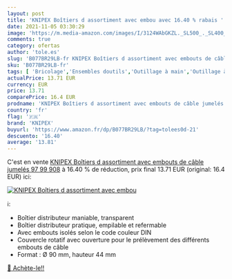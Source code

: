 ```yaml
---
layout: post
title: 'KNIPEX Boîtiers d assortiment avec embou avec 16.40 % rabais '
date: 2021-11-05 03:30:29
image: 'https://m.media-amazon.com/images/I/3124WAbGKZL._SL500_._SL400_.jpg'
comments: true
category: ofertas
author: 'tole.es'
slug: 'B077BR29LB-fr KNIPEX Boîtiers d assortiment avec embouts de câble...'
sku: 'B077BR29LB-fr'
tags: [ 'Bricolage','Ensembles doutils','Outillage à main','Outillage à main et électroportatif','knipex', ]
actualPrice: 13.71 EUR
currency: EUR
price: 13.71
comparePrice: 16.4 EUR
prodname: 'KNIPEX Boîtiers d assortiment avec embouts de câble jumelés 97 99 908'
country: 'fr'
flag: '🇫🇷'
brand: 'KNIPEX'
buyurl: 'https://www.amazon.fr/dp/B077BR29LB/?tag=tolees0d-21'
descuento: '16.40'
average: '13.81'
---
```


C'est en vente [KNIPEX Boîtiers d assortiment avec embouts de câble jumelés 97 99 908](https://www.amazon.fr/dp/B077BR29LB/?tag=tolees0d-21)  à  16.40 % de réduction, prix final  13.71 EUR (original: 16.4 EUR) ici:

[![KNIPEX Boîtiers d assortiment avec embou](https://m.media-amazon.com/images/I/3124WAbGKZL._SL500_._SL400_.jpg)](https://www.amazon.fr/dp/B077BR29LB/?tag=tolees0d-21)

ℹ️:

- Boîtier distributeur maniable, transparent
- Boîtier distributeur pratique, empilable et refermable
- Avec embouts isolés selon le code couleur DIN
- Couvercle rotatif avec ouverture pour le prélèvement des différents embouts de câble
- Format : Ø 90 mm, hauteur 44 mm

[🛒 Achète-le!!](https://www.amazon.fr/dp/B077BR29LB/?tag=tolees0d-21)
